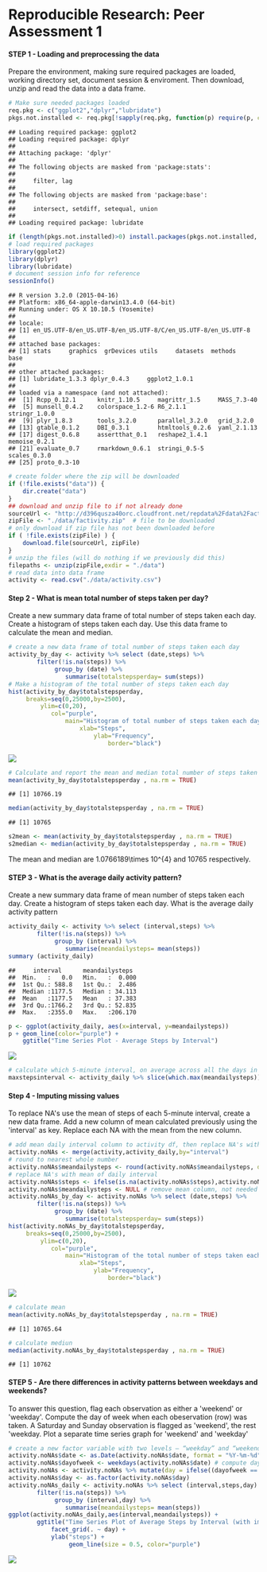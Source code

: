 # Reproducible Research: Peer Assessment 1


#### STEP 1 - Loading and preprocessing the data

Prepare the environment, making sure required packages are loaded, working directory set, document session & enviroment. Then download, unzip and read the data into a data frame.


```r
# Make sure needed packages loaded
req.pkg <- c("ggplot2","dplyr","lubridate")
pkgs.not.installed <- req.pkg[!sapply(req.pkg, function(p) require(p, character.only=T))]
```

```
## Loading required package: ggplot2
## Loading required package: dplyr
## 
## Attaching package: 'dplyr'
## 
## The following objects are masked from 'package:stats':
## 
##     filter, lag
## 
## The following objects are masked from 'package:base':
## 
##     intersect, setdiff, setequal, union
## 
## Loading required package: lubridate
```

```r
if (length(pkgs.not.installed)>0) install.packages(pkgs.not.installed, dependencies=TRUE)
# load required packages
library(ggplot2)
library(dplyr)
library(lubridate)
# document session info for reference 
sessionInfo()
```

```
## R version 3.2.0 (2015-04-16)
## Platform: x86_64-apple-darwin13.4.0 (64-bit)
## Running under: OS X 10.10.5 (Yosemite)
## 
## locale:
## [1] en_US.UTF-8/en_US.UTF-8/en_US.UTF-8/C/en_US.UTF-8/en_US.UTF-8
## 
## attached base packages:
## [1] stats     graphics  grDevices utils     datasets  methods   base     
## 
## other attached packages:
## [1] lubridate_1.3.3 dplyr_0.4.3     ggplot2_1.0.1  
## 
## loaded via a namespace (and not attached):
##  [1] Rcpp_0.12.1      knitr_1.10.5     magrittr_1.5     MASS_7.3-40     
##  [5] munsell_0.4.2    colorspace_1.2-6 R6_2.1.1         stringr_1.0.0   
##  [9] plyr_1.8.3       tools_3.2.0      parallel_3.2.0   grid_3.2.0      
## [13] gtable_0.1.2     DBI_0.3.1        htmltools_0.2.6  yaml_2.1.13     
## [17] digest_0.6.8     assertthat_0.1   reshape2_1.4.1   memoise_0.2.1   
## [21] evaluate_0.7     rmarkdown_0.6.1  stringi_0.5-5    scales_0.3.0    
## [25] proto_0.3-10
```

```r
# create folder where the zip will be downloaded
if (!file.exists("data")) {
    dir.create("data")
}
## download and unzip file to if not already done
sourceUrl <- "http://d396qusza40orc.cloudfront.net/repdata%2Fdata%2Factivity.zip"
zipFile <- "./data/factivity.zip"  # file to be downloaded
# only download if zip file has not been downloaded before
if ( !file.exists(zipFile) ) {
    download.file(sourceUrl, zipFile)
}
# unzip the files (will do nothing if we previously did this)
filepaths <- unzip(zipFile,exdir = "./data")
# read data into data frame 
activity <- read.csv("./data/activity.csv")
```

#### Step 2 - What is mean total number of steps taken per day?

Create a new summary data frame of total number of steps taken each day. Create a histogram of steps taken each day. Use this data frame to calculate the mean and median.


```r
# create a new data frame of total number of steps taken each day
activity_by_day <- activity %>% select (date,steps) %>% 
        filter(!is.na(steps)) %>% 
             group_by (date) %>% 
                summarise(totalstepsperday= sum(steps))
# Make a histogram of the total number of steps taken each day
hist(activity_by_day$totalstepsperday,
     breaks=seq(0,25000,by=2500),
         ylim=c(0,20),
            col="purple",
                main="Histogram of total number of steps taken each day",
                    xlab="Steps",
                        ylab="Frequency",
                            border="black")
```

![](PA1_template_files/figure-html/unnamed-chunk-2-1.png) 

```r
# Calculate and report the mean and median total number of steps taken per day
mean(activity_by_day$totalstepsperday , na.rm = TRUE)
```

```
## [1] 10766.19
```

```r
median(activity_by_day$totalstepsperday , na.rm = TRUE)
```

```
## [1] 10765
```

```r
s2mean <- mean(activity_by_day$totalstepsperday , na.rm = TRUE)
s2median <- median(activity_by_day$totalstepsperday , na.rm = TRUE)
```

The mean and median are 1.0766189\times 10^{4} and 10765 respectively.


#### STEP 3 - What is the average daily activity pattern?
Create a new summary data frame of mean number of steps taken each day. Create a histogram of steps taken each day. What is the average daily activity pattern


```r
activity_daily <- activity %>% select (interval,steps) %>% 
        filter(!is.na(steps)) %>% 
             group_by (interval) %>% 
                summarise(meandailysteps= mean(steps))
summary (activity_daily)
```

```
##     interval      meandailysteps   
##  Min.   :   0.0   Min.   :  0.000  
##  1st Qu.: 588.8   1st Qu.:  2.486  
##  Median :1177.5   Median : 34.113  
##  Mean   :1177.5   Mean   : 37.383  
##  3rd Qu.:1766.2   3rd Qu.: 52.835  
##  Max.   :2355.0   Max.   :206.170
```

```r
p <- ggplot(activity_daily, aes(x=interval, y=meandailysteps))
p + geom_line(color="purple") +
    ggtitle("Time Series Plot - Average Steps by Interval")
```

![](PA1_template_files/figure-html/unnamed-chunk-3-1.png) 

```r
# calculate which 5-minute interval, on average across all the days in the dataset, contains the maximum number of steps?
maxstepsinterval <- activity_daily %>% slice(which.max(meandailysteps))
```


#### Step 4 - Imputing missing values
To replace NA's use the mean of steps of each 5-minute interval, create a new data frame.  Add a new column of mean calculated previously using the 'interval' as key. Replace each NA with the mean from the new column.


```r
# add mean daily interval column to activity df, then replace NA's with this value
activity.noNAs <- merge(activity,activity_daily,by="interval")
# round to nearest whole number
activity.noNAs$meandailysteps <- round(activity.noNAs$meandailysteps, digits = 0)
# replace NA's with mean of daily interval
activity.noNAs$steps <- ifelse(is.na(activity.noNAs$steps),activity.noNAs$meandailysteps,activity.noNAs$steps)
activity.noNAs$meandailysteps <- NULL # remove mean column, not needed
activity.noNAs_by_day <- activity.noNAs %>% select (date,steps) %>% 
        filter(!is.na(steps)) %>% 
             group_by (date) %>% 
                summarise(totalstepsperday= sum(steps))
hist(activity.noNAs_by_day$totalstepsperday,
     breaks=seq(0,25000,by=2500),
         ylim=c(0,20),
            col="purple",
                main="Histogram of the total number of steps taken each day (w/o NAs)",
                    xlab="Steps",
                        ylab="Frequency",
                            border="black")
```

![](PA1_template_files/figure-html/unnamed-chunk-4-1.png) 

```r
# calculate mean
mean(activity.noNAs_by_day$totalstepsperday , na.rm = TRUE)
```

```
## [1] 10765.64
```

```r
# calculate mediun 
median(activity.noNAs_by_day$totalstepsperday , na.rm = TRUE)
```

```
## [1] 10762
```



#### STEP 5 - Are there differences in activity patterns between weekdays and weekends?
To answer this question, flag each observation as either a 'weekend' or 'weekday'. Compute the day of week when each  obeservation (row) was taken. A Saturday and Sunday observation is flagged as 'weekend', the rest 'weekday. Plot a separate time series graph for 'weekend' and 'weekday' 


```r
# create a new factor variable with two levels – “weekday” and “weekend”
activity.noNAs$date <- as.Date(activity.noNAs$date, format = "%Y-%m-%d") # convert date 
activity.noNAs$dayofweek <- weekdays(activity.noNAs$date) # compute day of week
activity.noNAs <- activity.noNAs %>% mutate(day = ifelse((dayofweek == "Sunday") | (dayofweek == "Saturday") ,"weekend","weekday")) # flag weekday or weekend
activity.noNAs$day <- as.factor(activity.noNAs$day)
activity.noNAs_daily <- activity.noNAs %>% select (interval,steps,day) %>% 
        filter(!is.na(steps)) %>% 
             group_by (interval,day) %>% 
                summarise(meandailysteps= mean(steps))
ggplot(activity.noNAs_daily,aes(interval,meandailysteps)) +
        ggtitle("Time Series Plot of Average Steps by Interval (with imputed values)") +
            facet_grid(. ~ day) +
            ylab("steps") +
                 geom_line(size = 0.5, color="purple")
```

![](PA1_template_files/figure-html/unnamed-chunk-5-1.png) 

